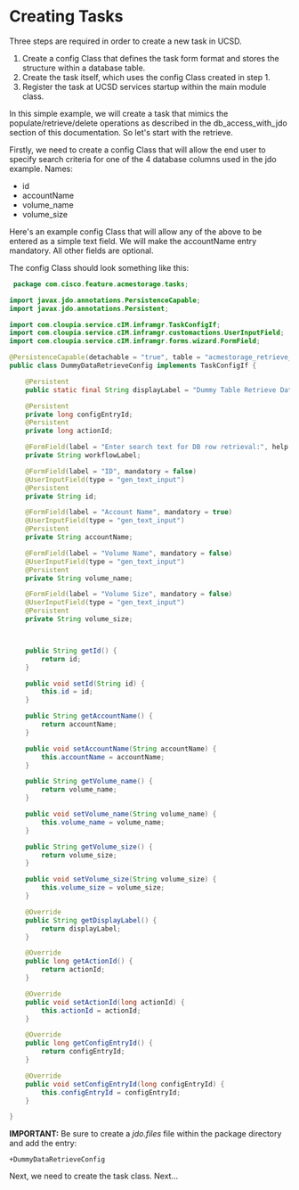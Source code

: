 # Creating Tasks

Three steps are required in order to create a new task in UCSD.

 1. Create a config Class that defines the task form format and stores the structure within a database table.
 2. Create the task itself, which uses the config Class created in step 1.
 3. Register the task at UCSD services startup within the main module class.

In this simple example, we will create a task that mimics the populate/retrieve/delete operations as described in the db_access_with_jdo section of this documentation. So let's start with the retrieve.

Firstly, we need to create a config Class that will allow the end user to specify search criteria for one of the 4 database columns used in the jdo example. Names:

 * id
 * accountName
 * volume_name
 * volume_size

Here's an example config Class that will allow any of the above to be entered as a simple text field. We will make the accountName entry mandatory. All other fields are optional.

The config Class should look something like this:

``` java
 package com.cisco.feature.acmestorage.tasks;

import javax.jdo.annotations.PersistenceCapable;
import javax.jdo.annotations.Persistent;

import com.cloupia.service.cIM.inframgr.TaskConfigIf;
import com.cloupia.service.cIM.inframgr.customactions.UserInputField;
import com.cloupia.service.cIM.inframgr.forms.wizard.FormField;

@PersistenceCapable(detachable = "true", table = "acmestorage_retrieve_dummy_data_table")
public class DummyDataRetrieveConfig implements TaskConfigIf {

	@Persistent
	public static final String displayLabel = "Dummy Table Retrieve Data";

	@Persistent
	private long configEntryId;
	@Persistent
	private long actionId;

	@FormField(label = "Enter search text for DB row retrieval:", help = "Search Criteria", mandatory = false, editable = false)
	private String workflowLabel;

	@FormField(label = "ID", mandatory = false)
	@UserInputField(type = "gen_text_input")
    @Persistent
    private String id;

	@FormField(label = "Account Name", mandatory = true)
	@UserInputField(type = "gen_text_input")
    @Persistent
    private String accountName;

	@FormField(label = "Volume Name", mandatory = false)
	@UserInputField(type = "gen_text_input")
    @Persistent
    private String volume_name;

	@FormField(label = "Volume Size", mandatory = false)
	@UserInputField(type = "gen_text_input")
    @Persistent
    private String volume_size;



	public String getId() {
		return id;
	}

	public void setId(String id) {
		this.id = id;
	}

	public String getAccountName() {
		return accountName;
	}

	public void setAccountName(String accountName) {
		this.accountName = accountName;
	}

	public String getVolume_name() {
		return volume_name;
	}

	public void setVolume_name(String volume_name) {
		this.volume_name = volume_name;
	}

	public String getVolume_size() {
		return volume_size;
	}

	public void setVolume_size(String volume_size) {
		this.volume_size = volume_size;
	}

	@Override
	public String getDisplayLabel() {
		return displayLabel;
	}

	@Override
	public long getActionId() {
		return actionId;
	}

	@Override
	public void setActionId(long actionId) {
		this.actionId = actionId;
	}

	@Override
	public long getConfigEntryId() {
		return configEntryId;
	}

	@Override
	public void setConfigEntryId(long configEntryId) {
		this.configEntryId = configEntryId;
	}

}
```

**IMPORTANT:** Be sure to create a _jdo.files_ file within the package directory and add the entry:

```+DummyDataRetrieveConfig```

Next, we need to create the task class. Next...

